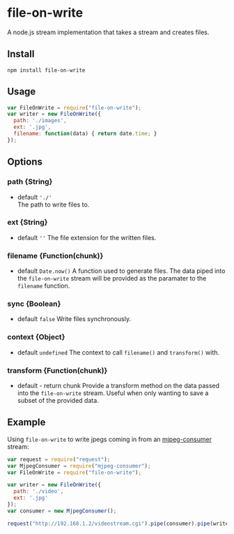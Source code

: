file-on-write
==================
  
A node.js stream implementation that takes a stream and creates files.
  
## Install
```
npm install file-on-write
```
  
  
  
## Usage

```javascript
var FileOnWrite = require("file-on-write");
var writer = new FileOnWrite({
  path: './images',
  ext: '.jpg',
  filename: function(data) { return date.time; }
});
```
  
  
## Options

### path {String}
* default `'./'`  
The path to write files to.
  
### ext {String}
* default `''`
The file extension for the written files.
  
### filename {Function(chunk)}
* default `Date.now()`
A function used to generate files. The data piped into the `file-on-write` stream will be provided as the paramater to the `filename` function.
  
### sync {Boolean}
* default `false`
Write files synchronously.
  
### context {Object}
* default `undefined`
The context to call `filename()` and `transform()` with.
  
### transform {Function(chunk)}
* default - return chunk
Provide a transform method on the data passed into the `file-on-write` stream. Useful when only wanting to save a subset of the provided data.
  
  
  
## Example
Using `file-on-write` to write jpegs coming in from an [mjpeg-consumer](https://github.com/mmaelzer/mjpeg-consumer) stream:

```javascript
var request = require("request");
var MjpegConsumer = require("mjpeg-consumer");
var FileOnWrite = require("file-on-write");

var writer = new FileOnWrite({ 
  path: './video',
  ext: '.jpg'
});
var consumer = new MjpegConsumer();

request("http://192.168.1.2/videostream.cgi").pipe(consumer).pipe(writer);
```